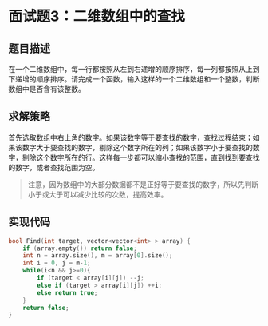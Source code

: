 # 面试题3：二维数组中的查找

## 题目描述

在一个二维数组中，每一行都按照从左到右递增的顺序排序，每一列都按照从上到下递增的顺序排序。请完成一个函数，输入这样的一个二维数组和一个整数，判断数组中是否含有该整数。

## 求解策略

首先选取数组中右上角的数字。如果该数字等于要查找的数字，查找过程结束；如果该数字大于要查找的数字，剔除这个数字所在的列；如果该数字小于要查找的数字，剔除这个数字所在的行。这样每一步都可以缩小查找的范围，直到找到要查找的数字，或者查找范围为空。

> 注意，因为数组中的大部分数据都不是正好等于要查找的数字，所以先判断小于或大于可以减少比较的次数，提高效率。

## 实现代码

```c++
bool Find(int target, vector<vector<int> > array) {
    if (array.empty()) return false;
    int n = array.size(), m = array[0].size();
    int i = 0, j = m-1;
    while(i<n && j>=0){
        if (target < array[i][j]) --j;
        else if (target > array[i][j]) ++i;
        else return true;
    }
    return false;
}
```